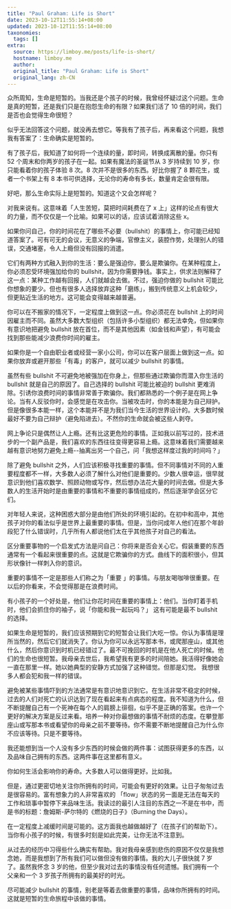 ```yaml
---
title: "Paul Graham: Life is Short"
date: 2023-10-12T11:55:14+08:00
updated: 2023-10-12T11:55:14+08:00
taxonomies:
  tags: []
extra:
  source: https://limboy.me/posts/life-is-short/
  hostname: limboy.me
  author: 
  original_title: "Paul Graham: Life is Short"
  original_lang: zh-CN
---
```


众所周知，生命是短暂的。当我还是个孩子的时候，我曾经怀疑过这个问题。生命是真的短暂，还是我们只是在抱怨生命的有限？如果我们活了 10 倍的时间，我们是否也会觉得生命很短？

似乎无法回答这个问题，就没再去想它。等我有了孩子后，再来看这个问题，我想我有答案了：生命确实是短暂的。

有了孩子后，我知道了如何将一个连续的量，即时间，转换成离散的量。你只有 52 个周末和你两岁的孩子在一起。如果有魔法的圣诞节从 3 岁持续到 10 岁，你只能看着你的孩子体验 8 次。8 次并不是很多的东西。好比你握了 8 颗花生，或者一个书架上有 8 本书可供选择，无论你的寿命有多长，数量肯定会很有限。

好吧，那么生命实际上是短暂的。知道这个又会怎样呢？

对我来说有。这意味着「人生苦短，莫把时间耗费在了 x 上」这样的论点有很大的力量，而不仅仅是一个比喻。如果可以的话，应该试着消除这些 x。

如果你问自己，你的时间花在了哪些不必要（bullshit）的事情上，你可能已经知道答案了。可有可无的会议，无意义的争端，官僚主义，装腔作势，处理别人的错误，交通堵塞，令人上瘾但没有回报的消遣。

它们有两种方式融入到你的生活：要么是强迫你，要么是欺骗你。在某种程度上，你必须忍受环境强加给你的 bullshit，因为你需要挣钱。事实上，供求法则解释了这一点：某种工作越有回报，人们就越会去做。不过，强迫你做的 bullshit 可能比你想象的要少。但也有很多人选择放弃这种「磨练」，搬到传统意义上机会较少，但更贴近生活的地方。这可能会变得越来越普遍。

你可以在不搬家的情况下，一定程度上做到这一点。你必须花在 bullshit 上的时间因雇主而不同。虽然大多数大型组织（包括许多小型组织）都无法幸免，但如果你有意识地把避免 bullshit 放在首位，而不是其他因素（如金钱和声望），有可能会找到那些能减少浪费你时间的雇主。

如果你是一个自由职业者或经营一家小公司，你可以在客户层面上做到这一点。如果你放弃或避开那些「有毒」的客户，就可以减少 bullshit 的事情。

虽然有些 bullshit 不可避免地被强加在你身上，但那些通过欺骗你而潜入你生活的 bullshit 就是自己的原因了。自己选择的 bullshit 可能比被迫的 bullshit 更难消除。引诱你浪费时间的事情非常善于欺骗你。我们都熟悉的一个例子是在网上争论。当有人反驳你时，会感觉是在攻击你。当被攻击时，你的本能是为自己辩护。但是像很多本能一样，这个本能并不是为我们当今生活的世界设计的。大多数时候最好不要为自己辩护（避免陷进去）。不然你的生命就会被这些人剥夺。

网上争论只是偶然让人上瘾。还有比这更危险的事情。正如我以前写过的，技术进步的一个副产品是，我们喜欢的东西往往变得更容易上瘾。这意味着我们需要越来越有意识地努力避免上瘾--抽离出另一个自己，问「我想这样度过我的时间吗？」

除了避免 bullshit 之外，人们应该积极寻找重要的事情。但不同事情对不同的人重要程度都不一样，大多数人必须了解什么对他们是重要的。少数人很幸运，很早就意识到他们喜欢数学、照顾动物或写作，然后想办法花大量的时间去做。但是大多数人的生活开始时是由重要的事情和不重要的事情组成的，然后逐渐学会区分它们。

对年轻人来说，这种困惑大部分是由他们所处的环境引起的。在初中和高中，其他孩子对你的看法似乎是世界上最重要的事情。但是，当你问成年人他们在那个年龄段犯了什么错误时，几乎所有人都说他们太在乎其他孩子对自己的看法。

区分重要事物的一个启发式方法是问自己：你将来是否会关心它。假装重要的东西通常有一个看起来很重要的点。这就是它欺骗你的方式。曲线下的面积很小，但其形状像针一样刺入你的意识。

重要的事情不一定是那些人们称之为「重要 」的事情。与朋友喝咖啡很重要。在以后的你看来，不会觉得那是在浪费时间。

有小孩子的一个好处是，他们让你花时间在重要的事情上：他们。当你盯着手机时，他们会抓住你的袖子，说「你能和我一起玩吗？」 这有可能是最不 bullshit 的选择。

如果生命是短暂的，我们应该预期到它的短暂会让我们大吃一惊。你认为事情是理所当然的，然后它们就消失了。你认为你可以永远写那本书，或爬那座山，或其他什么，然后你意识到时机已经错过了。最不可挽回的时机是在他人死亡的时候。他们的生命也很短暂。我母亲去世后，我希望我有更多的时间陪她。我活得好像她会一直在那里一样。她以她典型的安静方式加强了这种错觉。但那是幻觉。 我想很多人都会犯和我一样的错误。

避免被某些事情吓到的方法通常是有意识地意识到它。在生活非常不稳定的时候，过去的人们对死亡的认识达到了现在看起来有点病态的程度。我不知道为什么，但不断提醒自己有一个死神在每个人的肩膀上徘徊，似乎不是正确的答案。也许一个更好的解决方案是反过来看。培养一种对你最想做的事情不耐烦的态度。在攀登那座山或写那本书或看望你的母亲之前不要等待。你不需要不断地提醒自己为什么你不应该等待。只是不要等待。

我还能想到当一个人没有多少东西的时候会做的两件事：试图获得更多的东西，以及品味自己拥有的东西。这两件事在这里都有意义。

你如何生活会影响你的寿命。大多数人可以做得更好。比如我。

但是，通过更密切地关注你所拥有的时间，可能会有更好的效果。让日子匆匆过去是很容易的。富有想象力的人非常喜欢的 「flow」状态的另一面是无法在每天的工作和琐事中暂停下来品味生活。我读过的最引人注目的东西之一不是在书中，而是书的标题：詹姆斯-萨尔特的《燃烧的日子》（Burning the Days）。

在一定程度上减缓时间是可能的。这方面我也越做越好了（在孩子们的帮助下）。当你有小孩子的时候，有很多时刻是如此完美，让你无法不注意到。

从过去的经历中习得些什么确实有帮助。我对我母亲感到悲伤的原因不仅仅是我想念她，而是我想到了所有我们可以做但没有做的事情。我的大儿子很快就 7 岁了。虽然我怀念 3 岁的他，但至少我对过去的事情没有任何遗憾。我们拥有一个父亲和一个 3 岁孩子所拥有的最美好的时光。

尽可能减少 bullshit 的事情，别老是等着去做重要的事情，品味你所拥有的时间。这就是短暂的生命旅程中该做的事情。
